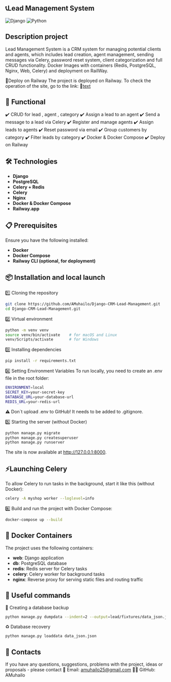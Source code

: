 ## __📞Lead Management System__
![Django](https://img.shields.io/badge/Django-4.2-darkgreen?style=for-the-badge) ![Python](https://img.shields.io/badge/Python-3.12.9-blue?style=for-the-badge)
## Description project
Lead Management System is a CRM system for managing potential clients and agents, 
which includes lead creation, agent management, sending messages via Celery, 
password reset system, client categorization and full CRUD functionality. 
Docker Images with containers (Redis, PostgreSQL, Nginx, Web, Celery) and deployment on RailWay.

🚀Deploy on Railway
The project is deployed on Railway. To check the operation of the site, go to the link: 🔗[text](https://lead-crm.up.railway.app/)


## 🚀 Functional
✔️ CRUD for lead , agent , category ✔️ Assign a lead to an agent ✔️ Send a message to a lead via Celery ✔️ Register and manage agents ✔️ Assign leads to agents ✔️ Reset password via email ✔️ Group customers by category ✔️ Filter leads by category ✔️ Docker & Docker Compose ✔️ Deploy on Railway



## 🛠️ Technologies
- **Django**
- **PostgreSQL**
- **Celery + Redis**
- **Celery**
- **Nginx**
- **Docker & Docker Compose**
- **Railway.app**

## 📋 Prerequisites
Ensure you have the following installed:
- **Docker**
- **Docker Compose**
- **Railway CLI (optional, for deployment)**

## 📦 Installation and local launch
1️⃣ Cloning the repository
```bash
git clone https://github.com/AMuhailo/Django-CRM-Lead-Management.git
cd Django-CRM-Lead-Management.git
```

2️⃣ Virtual environment
```bash
python -m venv venv
source venv/bin/activate    # for macOS and Linux
venv/Scripts/activate       # for Windows
```

3️⃣ Installing dependencies
```bash
pip install -r requirements.txt
```

4️⃣ Setting Environment Variables
To run locally, you need to create an .env file in the root folder:
```bash
ENVIRONMENT=local
SECRET_KEY=your-secret-key
DATABASE_URL=your-database-url
REDIS_URL=your-redis-url
```
⚠️ Don`t upload .env to GitHub!
It needs to be added to .gitignore.

5️⃣ Starting the server (without Docker)
```bash
python manage.py migrate
python manage.py createsuperuser
python manage.py runserver
```
The site is now available at http://127.0.0.1:8000.

## ⚡Launching Celery
To allow Celery to run tasks in the background, start it like this (without Docker):
```bash
celery -A myshop worker --loglevel=info
```

6️⃣ Build and run the project with Docker Compose:
```bash
docker-compose up --build
```

## 🐋 Docker Containers
The project uses the following containers:
- **web**: Django application
- **db**: PostgreSQL database
- **redis**: Redis server for Celery tasks
- **celery**: Celery worker for background tasks
- **nginx**: Reverse proxy for serving static files and routing traffic


## 🔗 Useful commands
💾 Creating a database backup
```bash
python manage.py dumpdata --indent=2 --output=lead/fixtures/data_json.json
```

♻️ Database recovery
```bash
python manage.py loaddata data_json.json
```

## 📩 Contacts
If you have any questions, suggestions, problems with the project, ideas or proposals - please contact
📧 Email: amuhailo25@gmail.com
👨‍💻 GitHub: AMuhailo
